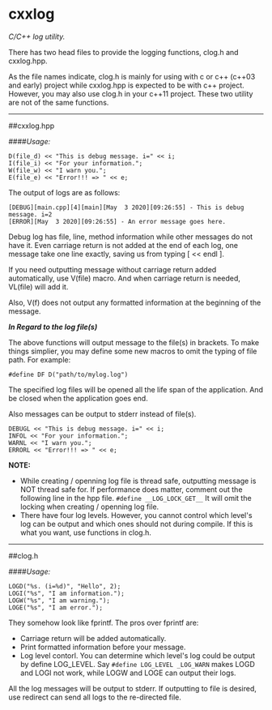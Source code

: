 # cxxlog
*C/C++ log utility.*

There has two head files to provide the logging functions, clog.h and cxxlog.hpp. 

As the file names indicate, clog.h is mainly for using with c or c++ (c++03 and early) project while cxxlog.hpp is expected to be with c++  project. However, you may also use clog.h in your c++11 project. These two utility are not of the same functions.

**********
##cxxlog.hpp

####_Usage:_

```
D(file_d) << "This is debug message. i=" << i;
I(file_i) << "For your information.";
W(file_w) << "I warn you.";
E(file_e) << "Error!!! => " << e;
```
The output of logs are as follows:

```
[DEBUG][main.cpp][4][main][May  3 2020][09:26:55] - This is debug message. i=2
[ERROR][May  3 2020][09:26:55] - An error message goes here.
```
Debug log has file, line, method information while other messages do not have it.
Even carriage return is not added at the end of each log, one message take one line exactly, saving us from typing [ << endl ].

If you need outputting message without carriage return added automatically, use V(file) macro. And when carriage return is needed, VL(file) will add it.

Also, V(f) does not output any formatted information at the beginning of the message.

*__In Regard to the log file(s)__*

The above functions will output message to the file(s) in brackets. To make things simplier, you may define some new macros to omit the typing of file path. For example:

`#define DF D("path/to/mylog.log")`

The specified log files will be opened all the life span of the application. And be closed when the application goes end.

Also messages can be output to stderr instead of file(s).
```
DEBUGL << "This is debug message. i=" << i;
INFOL << "For your information.";
WARNL << "I warn you.";
ERRORL << "Error!!! => " << e;
```

**NOTE:** 
- While creating / openning log file is thread safe, outputting message is NOT thread safe for. If performance does matter, comment out the following line in the hpp file.
`#define __LOG_LOCK_GET__`
It will omit the locking when creating / openning log file.
- There have four log levels. However, you cannot control which level's log can be output and which ones should not during compile. If this is what you want, use functions in clog.h.

******
##clog.h

####_Usage:_
```
LOGD("%s. (i=%d)", "Hello", 2);
LOGI("%s", "I am information.");
LOGW("%s", "I am warning.");
LOGE("%s", "I am error.");
```
They somehow look like fprintf. The pros over fprintf are:
- Carriage return will be added automatically.
- Print formatted information before your message.
- Log level contorl. You can determine which level's log could be output by define LOG_LEVEL. Say `#define LOG_LEVEL _LOG_WARN` makes LOGD and LOGI not work, while LOGW and LOGE can output their logs.

All the log messages will be output to stderr. If outputting to file is desired, use redirect can send all logs to the re-directed file.